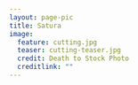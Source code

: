 ```yaml
---
layout: page-pic
title: Satura
image:
  feature: cutting.jpg
  teaser: cutting-teaser.jpg
  credit: Death to Stock Photo
  creditlink: ""
---
```


